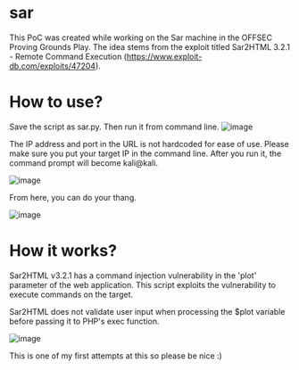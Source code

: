 # sar
This PoC was created while working on the Sar machine in the OFFSEC Proving Grounds Play.
The idea stems from the exploit titled Sar2HTML 3.2.1 - Remote Command Execution (https://www.exploit-db.com/exploits/47204).


# How to use?
Save the script as sar.py. Then run it from command line.
![image](https://user-images.githubusercontent.com/110873255/184284767-29ea44ec-aaec-4ecd-8ccd-41f6bc02d9fd.png)


The IP address and port in the URL is not hardcoded for ease of use. Please make sure you put your target IP in the command line. After you run it, the command prompt will become kali@kali. 


![image](https://user-images.githubusercontent.com/110873255/184284839-ecb7b5d4-b203-43f0-8cd1-d6caf446d8aa.png)


From here, you can do your thang.

![image](https://user-images.githubusercontent.com/110873255/184286617-a1f51365-e073-4032-b2a6-69ef33bf3d11.png)




# How it works?
Sar2HTML v3.2.1 has a command injection vulnerability in the 'plot' parameter of the web application. This script exploits the vulnerability to execute commands on the target. 

Sar2HTML does not validate user input when processing the $plot variable before passing it to PHP's exec function.  

![image](https://user-images.githubusercontent.com/110873255/184285985-758d3e4f-9722-4356-8344-277f250d6193.png)





This is one of my first attempts at this so please be nice :)
